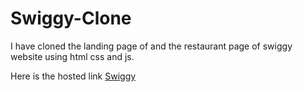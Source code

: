 # Swiggy-Clone

I have cloned the landing page of and the restaurant page of swiggy website using html css and js.

Here is the hosted link [Swiggy](https://resplendent-haupia-6d9a62.netlify.app/)
